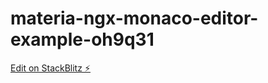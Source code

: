 # materia-ngx-monaco-editor-example-oh9q31

[Edit on StackBlitz ⚡️](https://stackblitz.com/edit/materia-ngx-monaco-editor-example-oh9q31)